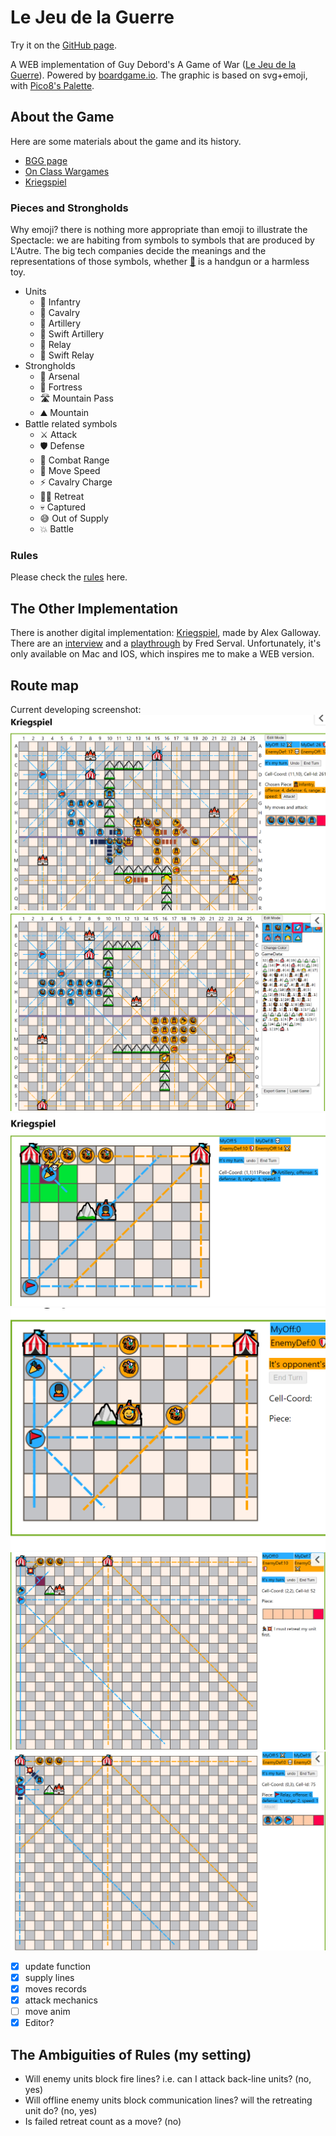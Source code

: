 # Le Jeu de la Guerre

Try it on the [GitHub page](https://iamcxds.github.io/kriegspiel).

A WEB implementation of Guy Debord's A Game of War ([Le Jeu de la Guerre](https://www.wikiwand.com/fr/Le_Jeu_de_la_guerre_(livre))). Powered by [boardgame.io](https://boardgame.io/). The graphic is based on svg+emoji, with [Pico8's Palette](https://pico-8.fandom.com/wiki/Palette).

## About the Game

Here are some materials about the game and its history.

- [BGG page](https://boardgamegeek.com/boardgame/27323/le-jeu-de-la-guerre)
- [On Class Wargames](https://www.classwargames.net/?p=1636)
- [Kriegspiel](http://r-s-g.org/kriegspiel/about.php)

### Pieces and Strongholds

Why emoji? there is nothing more appropriate than emoji to illustrate the Spectacle: we are habiting from symbols to symbols that are produced by L'Autre. The big tech companies decide the meanings and the representations of those symbols, whether [🔫](https://emojipedia.org/pistol/) is a handgun or a harmless toy.

- Units
  - 💂 Infantry
  - 🏇 Cavalry
  - 🎉 Artillery
  - 🚀 Swift Artillery
  - 🚩 Relay
  - 🚚 Swift Relay
- Strongholds
  - 🎪 Arsenal
  - 🏰 Fortress
  - 🛣️ Mountain Pass
  - ⛰️ Mountain
- Battle related symbols
  - ⚔️ Attack
  - 🛡️ Defense
  - 🎯 Combat Range
  - 🐴 Move Speed
  - ⚡ Cavalry Charge
  - 🏃‍♂️ Retreat
  - 💀 Captured
  - 😅 Out of Supply
  - 💥 Battle

### Rules

Please check the [rules](http://r-s-g.org/kriegspiel/rules.php) here.

## The Other Implementation

There is another digital implementation: [Kriegspiel](http://r-s-g.org/kriegspiel/index.php), made by Alex Galloway. There are an [interview](https://www.youtube.com/watch?v=CGjt8po_y4I) and a [playthrough](https://www.youtube.com/watch?v=4l2M6vpWLAw) by Fred Serval. Unfortunately, it's only available on Mac and IOS, which inspires me to make a WEB version.

## Route map

Current developing screenshot:
![play](resource/play1.png)
![editor](resource/editor.png)
![screenshot](resource/battleVeiw.png)
![screenshot](resource/supply.png)
![screenshot](resource/retreat1.png)
![screenshot](resource/retreat2.png)

- [x] update function
- [x] supply lines
- [x] moves records
- [x] attack mechanics
- [ ] move anim
- [x] Editor?

## The Ambiguities of Rules (my setting)

- Will enemy units block fire lines? i.e. can I attack back-line units? (no, yes)
- Will offline enemy units block communication lines? will the retreating unit do? (no, yes)
- Is failed retreat count as a move? (no)
  